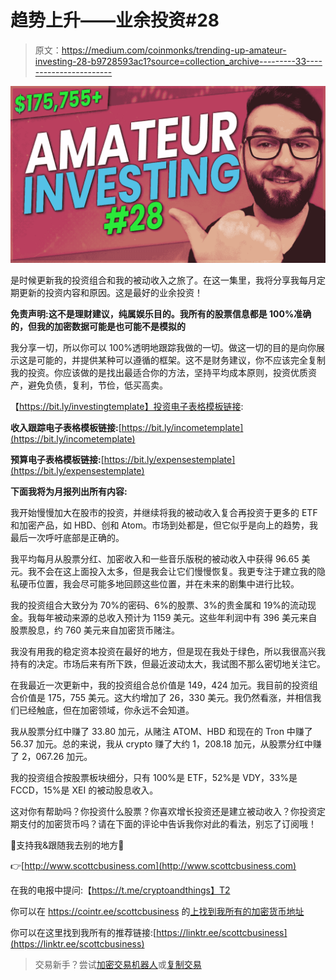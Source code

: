 # 趋势上升——业余投资#28

> 原文：<https://medium.com/coinmonks/trending-up-amateur-investing-28-b9728593ac1?source=collection_archive---------33----------------------->

![](img/70a09a4cfe61e7b17b70b5040fe8a403.png)

是时候更新我的投资组合和我的被动收入之旅了。在这一集里，我将分享我每月定期更新的投资内容和原因。这是最好的业余投资！

****免责声明:这不是理财建议，纯属娱乐目的。我所有的股票信息都是 100%准确的，但我的加密数据可能是也可能不是模拟的****

我分享一切，所以你可以 100%透明地跟踪我做的一切。做这一切的目的是向你展示这是可能的，并提供某种可以遵循的框架。这不是财务建议，你不应该完全复制我的投资。你应该做的是找出最适合你的方法，坚持平均成本原则，投资优质资产，避免负债，复利，节俭，低买高卖。

【https://bit.ly/investingtemplate】投资电子表格模板链接:

**收入跟踪电子表格模板链接:**[https://bit.ly/incometemplate](https://bit.ly/incometemplate)

**预算电子表格模板链接:**[https://bit.ly/expensestemplate](https://bit.ly/expensestemplate)

**下面我将为月报列出所有内容:**

我开始慢慢加大在股市的投资，并继续将我的被动收入复合再投资于更多的 ETF 和加密产品，如 HBD、创和 Atom。市场到处都是，但它似乎是向上的趋势，我最后一次呼吁底部是正确的。

我平均每月从股票分红、加密收入和一些音乐版税的被动收入中获得 96.65 美元。我不会在这上面投入太多，但是我会让它们慢慢恢复。我更专注于建立我的隐私硬币位置，我会尽可能多地回顾这些位置，并在未来的剧集中进行比较。

我的投资组合大致分为 70%的密码、6%的股票、3%的贵金属和 19%的流动现金。我每年被动来源的总收入预计为 1159 美元。这些年利润中有 396 美元来自股票股息，约 760 美元来自加密货币赌注。

我没有用我的稳定资本投资在最好的地方，但是现在我处于绿色，所以我很高兴我持有的决定。市场后来有所下跌，但最近波动太大，我试图不那么密切地关注它。

在我最近一次更新中，我的投资组合总价值是 149，424 加元。我目前的投资组合价值是 175，755 美元。这大约增加了 26，330 美元。我仍然看涨，并相信我们已经触底，但在加密领域，你永远不会知道。

我从股票分红中赚了 33.80 加元，从赌注 ATOM、HBD 和现在的 Tron 中赚了 56.37 加元。总的来说，我从 crypto 赚了大约 1，208.18 加元，从股票分红中赚了 2，067.26 加元。

我的投资组合按股票板块细分，只有 100%是 ETF，52%是 VDY，33%是 FCCD，15%是 XEI 的被动股息收入。

这对你有帮助吗？你投资什么股票？你喜欢增长投资还是建立被动收入？你投资定期支付的加密货币吗？请在下面的评论中告诉我你对此的看法，别忘了订阅哦！

👥支持我&跟随我去别的地方👥

👉[http://www.scottcbusiness.com](http://www.scottcbusiness.com)

在我的电报中提问:【https://t.me/cryptoandthings】T2

你可以在 https://cointr.ee/scottcbusiness 的[上找到我所有的加密货币地址](https://cointr.ee/scottcbusiness)

你可以在这里找到我所有的推荐链接:[https://linktr.ee/scottcbusiness](https://linktr.ee/scottcbusiness)

> 交易新手？尝试[加密交易机器人](/coinmonks/crypto-trading-bot-c2ffce8acb2a)或[复制交易](/coinmonks/top-10-crypto-copy-trading-platforms-for-beginners-d0c37c7d698c)